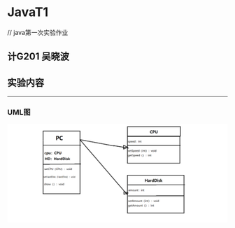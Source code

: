 # JavaT1
//  java第一次实验作业

## 计G201 吴晓波

## 实验内容



---
### UML图

![](https://github.com/INHOPEKEEP/JavaT1/blob/main/picture/11.png)



